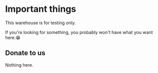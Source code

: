 # Important things
This warehouse is for testing only.

If you're looking for something, you probably won't have what you want here.😁
## Donate to us
Nothing here.
